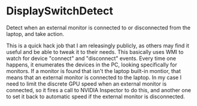 # DisplaySwitchDetect
Detect when an external monitor is connected to or disconnected from the laptop, and take action.

This is a quick hack job that I am releasingly publicly, as others may find it useful and be able to tweak it to their needs.  This basically uses WMI to watch for device "connect" and "disconnect" events.  Every time one happens, it enumerates the devices in the PC, looking specifically for monitors.  If a monitor is found that isn't the laptop built-in montior, that means that an external monitor is connected to the laptop.  In my case I need to limit the discrete GPU speed when an external monitor is connected, so it fires a call to NVIDIA Inspector to do this, and another one to set it back to automatic speed if the external monitor is disconnected.
